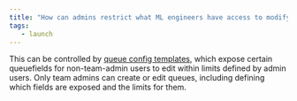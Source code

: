 ```yaml
---
title: "How can admins restrict what ML engineers have access to modify? For example, changing an image tag may be fine but other job settings may not be."
tags:
   - launch
---
```


This can be controlled by [queue config templates](./setup-queue-advanced.md), which expose certain queuefields for non-team-admin users to edit within limits defined by admin users. Only team admins can create or edit queues, including defining which fields are exposed and the limits for them.